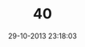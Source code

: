 ---
layout: post
title:  "40"
date: 29-10-2013 23:18:03
categories: jekyll update
language: 'ru'
image: 040.png
---